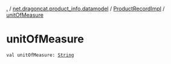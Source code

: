 [.](../../index.md) / [net.dragoncat.product_info.datamodel](../index.md) / [ProductRecordImpl](index.md) / [unitOfMeasure](./unit-of-measure.md)

# unitOfMeasure

`val unitOfMeasure: `[`String`](https://kotlinlang.org/api/latest/jvm/stdlib/kotlin/-string/index.html)